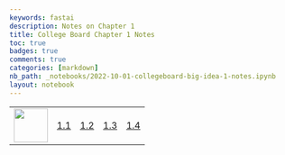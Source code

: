 ```yaml
---
keywords: fastai
description: Notes on Chapter 1
title: College Board Chapter 1 Notes
toc: true 
badges: true
comments: true
categories: [markdown]
nb_path: _notebooks/2022-10-01-collegeboard-big-idea-1-notes.ipynb
layout: notebook
---
```


<!--
#################################################
### THIS FILE WAS AUTOGENERATED! DO NOT EDIT! ###
#################################################
# file to edit: _notebooks/2022-10-01-collegeboard-big-idea-1-notes.ipynb
-->

<div class="container" id="notebook-container">
        
<div class="cell border-box-sizing text_cell rendered"><div class="inner_cell">
<div class="text_cell_render border-box-sizing rendered_html">
<table>
  <tbody>
   <tr>
    <td>
     <img src="/APCSP//images/logo.png" height="60" title="Data" alt="">
    </td>
    <td>
     <a href="/APCSP/api/overview">1.1</a>
    </td>
    <td>
     <a href="/APCSP/data/covid">1.2</a>
    </td>
    <td>
     <a href="/APCSP/data/jokes">1.3</a>
    </td>
    <td>
    <a href="/APCSP/data/database">1.4</a>
    </td>
  </tr>
 </tbody>
</table>
</div>
</div>
</div>
</div>
 

